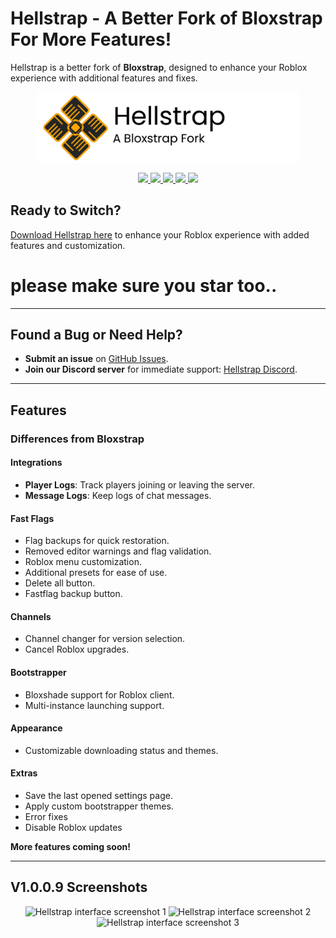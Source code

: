 # Hellstrap - A Better Fork of Bloxstrap For More Features!

Hellstrap is a better fork of **Bloxstrap**, designed to enhance your Roblox experience with additional features and fixes.

<p align="center">
   <img src="https://github.com/midaskira/Hellstrap/raw/main/Images/Hellstrap-full-light.png" width="420" alt="Hellstrap Light Mode">
</p>

<div align="center">
  <a href="https://github.com/midaskira/Hellstrap/blob/main/LICENSE">
    <img src="https://img.shields.io/github/license/midaskira/Hellstrap?style=flat-square" />
  </a>
  <a href="https://github.com/midaskira/Hellstrap/releases">
    <img src="https://img.shields.io/github/downloads/midaskira/Hellstrap/latest/total?color=981bfe&style=flat-square" />
  </a>
  <a href="https://github.com/midaskira/Hellstrap/releases/latest">
    <img src="https://img.shields.io/github/v/release/midaskira/Hellstrap?color=7a39fb&style=flat-square" />
  </a>
  <a href="https://discord.gg/UuxcfqPNnA">
    <img src="https://img.shields.io/discord/1327967202015580223?logo=discord&logoColor=white&label=Discord&color=4d3dff&style=flat-square" />
  </a>
  <img src="https://img.shields.io/github/stars/midaskira/Hellstrap?color=dd9900&style=flat-square" />
</div>

## Ready to Switch?
[Download Hellstrap here](https://github.com/midaskira/Hellstrap/releases) to enhance your Roblox experience with added features and customization.
# please make sure you star too..

---

## Found a Bug or Need Help?
- **Submit an issue** on [GitHub Issues](https://github.com/midaskira/Hellstrap/issues).
- **Join our Discord server** for immediate support: [Hellstrap Discord](https://discord.gg/UuxcfqPNnA).

---

## Features

### Differences from Bloxstrap

#### **Integrations**
- **Player Logs**: Track players joining or leaving the server.
- **Message Logs**: Keep logs of chat messages.

#### **Fast Flags**
- Flag backups for quick restoration.
- Removed editor warnings and flag validation.
- Roblox menu customization.
- Additional presets for ease of use.
- Delete all button.
- Fastflag backup button.

#### **Channels**
- Channel changer for version selection.
- Cancel Roblox upgrades.

#### **Bootstrapper**
- Bloxshade support for Roblox client.
- Multi-instance launching support.

#### **Appearance**
- Customizable downloading status and themes.

#### **Extras**
- Save the last opened settings page.
- Apply custom bootstrapper themes.
- Error fixes
- Disable Roblox updates

**More features coming soon!**

---

## V1.0.0.9 Screenshots
<p align="center">
    <img src="https://i.imgur.com/5lMtLOW.png" alt="Hellstrap interface screenshot 1">
    <img src="https://i.imgur.com/cFBmtfO.png" alt="Hellstrap interface screenshot 2">
    <img src="https://i.imgur.com/xYTZU7x.png" alt="Hellstrap interface screenshot 3">
</p>
